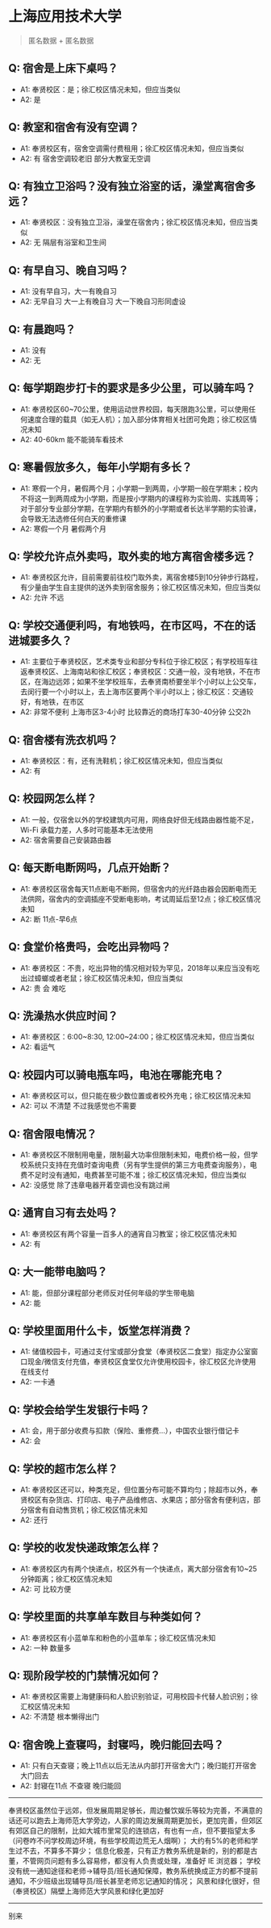 # 上海应用技术大学
> 匿名数据 + 匿名数据
## Q: 宿舍是上床下桌吗？
- A1: 奉贤校区：是；徐汇校区情况未知，但应当类似
- A2: 是
## Q: 教室和宿舍有没有空调？
- A1: 奉贤校区有，宿舍空调需付费租用；徐汇校区情况未知，但应当类似
- A2: 有 宿舍空调较老旧 部分大教室无空调
## Q: 有独立卫浴吗？没有独立浴室的话，澡堂离宿舍多远？
- A1: 奉贤校区：没有独立卫浴，澡堂在宿舍内；徐汇校区情况未知，但应当类似
- A2: 无 隔层有浴室和卫生间
## Q: 有早自习、晚自习吗？
- A1: 没有早自习，大一有晚自习
- A2: 无早自习 大一上有晚自习 大一下晚自习形同虚设
## Q: 有晨跑吗？
- A1: 没有
- A2: 无
## Q: 每学期跑步打卡的要求是多少公里，可以骑车吗？
- A1: 奉贤校区60~70公里，使用运动世界校园，每天限跑3公里，可以使用任何速度合理的载具（如无人机）；加入部分体育相关社团可免跑；徐汇校区情况未知
- A2: 40-60km 能不能骑车看技术
## Q: 寒暑假放多久，每年小学期有多长？
- A1: 寒假一个月，暑假两个月；小学期一到两周，小学期一般在学期末；校内不将这一到两周成为小学期，而是按小学期内的课程称为实验周、实践周等；对于部分专业部分学期，在学期内有额外的小学期或者长达半学期的实验课，会导致无法选修任何白天的重修课
- A2: 寒假一个月 暑假两个月
## Q: 学校允许点外卖吗，取外卖的地方离宿舍楼多远？
- A1: 奉贤校区允许，目前需要前往校门取外卖，离宿舍楼5到10分钟步行路程，有少量由学生自主提供的送外卖到宿舍服务；徐汇校区情况未知，但应当类似
- A2: 允许 不远
## Q: 学校交通便利吗，有地铁吗，在市区吗，不在的话进城要多久？
- A1: 主要位于奉贤校区，艺术类专业和部分专科位于徐汇校区；有学校班车往返奉贤校区、上海南站和徐汇校区；奉贤校区：交通一般，没有地铁，不在市区，在海边远郊；如果不坐学校班车，去奉贤南桥要坐半个小时以上公交车，去闵行要一个小时以上，去上海市区要两个半小时以上；徐汇校区：交通较好，有地铁，在市区
- A2: 非常不便利 上海市区3-4小时 比较靠近的商场打车30-40分钟 公交2h
## Q: 宿舍楼有洗衣机吗？
- A1: 奉贤校区：有，还有洗鞋机；徐汇校区情况未知，但应当类似
- A2: 有
## Q: 校园网怎么样？
- A1: 一般，仅宿舍以外的学校建筑内可用，网络良好但无线路由器性能不足，Wi-Fi 承载力差，人多时可能基本无法使用
- A2: 宿舍需要自己安装路由器
## Q: 每天断电断网吗，几点开始断？
- A1: 奉贤校区宿舍每天11点断电不断网，但宿舍内的光纤路由器会因断电而无法供网，宿舍内的空调插座不受断电影响，考试周延后至12点；徐汇校区情况未知
- A2: 断 11点-早6点
## Q: 食堂价格贵吗，会吃出异物吗？
- A1: 奉贤校区：不贵，吃出异物的情况相对较为罕见，2018年以来应当没有吃出过蟑螂或者老鼠；徐汇校区情况未知，但应当类似
- A2: 贵 会 难吃
## Q: 洗澡热水供应时间？
- A1: 奉贤校区：6:00~8:30, 12:00~24:00；徐汇校区情况未知，但应当类似
- A2: 看运气
## Q: 校园内可以骑电瓶车吗，电池在哪能充电？
- A1: 奉贤校区可以，但只能在极少数位置或者校外充电；徐汇校区情况未知
- A2: 可以 不清楚 不过我感觉也不需要
## Q: 宿舍限电情况？
- A1: 奉贤校区不限制用电量，限制最大功率但限制未知，电费价格一般，但学校系统只支持在充值时查询电费（另有学生提供的第三方电费查询服务），电费不足时没有通知，电费甚至可能不准；徐汇校区情况未知，但应当类似
- A2: 没感觉 除了违章电器开着空调也没有跳过闸
## Q: 通宵自习有去处吗？
- A1: 奉贤校区有两个容量一百多人的通宵自习教室；徐汇校区情况未知
- A2: 有
## Q: 大一能带电脑吗？
- A1: 能，但部分课程部分老师反对任何年级的学生带电脑
- A2: 能
## Q: 学校里面用什么卡，饭堂怎样消费？
- A1: 储值校园卡，可通过支付宝或部分食堂（奉贤校区二食堂）指定办公室窗口现金/微信支付充值，奉贤校区食堂仅允许使用校园卡，徐汇校区允许使用在线支付
- A2: 一卡通
## Q: 学校会给学生发银行卡吗？
- A1: 会，用于部分收费与扣款（保险、重修费…），中国农业银行借记卡
- A2: 会
## Q: 学校的超市怎么样？
- A1: 奉贤校区还可以，种类充足，但位置分布可能不算均匀；除超市以外，奉贤校区有杂货店、打印店、电子产品维修店、水果店；部分宿舍有便利店，部分宿舍有自动售货机；徐汇校区情况未知
- A2: 还行
## Q: 学校的收发快递政策怎么样？
- A1: 奉贤校区内有两个快递点，校区外有一个快递点，离大部分宿舍有10~25分钟距离；徐汇校区情况未知
- A2: 可 比较方便
## Q: 学校里面的共享单车数目与种类如何？
- A1: 奉贤校区有小蓝单车和粉色的小蓝单车；徐汇校区情况未知
- A2: 一种 数量多
## Q: 现阶段学校的门禁情况如何？
- A1: 奉贤校区需要上海健康码和人脸识别验证，可用校园卡代替人脸识别；徐汇校区情况未知
- A2: 不清楚 根本懒得出门
## Q: 宿舍晚上查寝吗，封寝吗，晚归能回去吗？
- A1: 只有白天查寝；晚上11点以后无法从内部打开宿舍大门；晚归能打开宿舍大门回去
- A2: 封寝在11点 不查寝 晚归能回
***
奉贤校区虽然位于远郊，但发展周期足够长，周边餐饮娱乐等较为完善，不满意的话还可以跑去上海师范大学旁边，人家的周边发展周期更加长，更加完善，但郊区有郊区自己的限制，比如大城市里常见的连锁店，有也有一点，但不要指望太多（问卷咋不问学校周边环境，有些学校周边荒无人烟啊）；
大约有5%的老师和学生过不去，不算多不算少；
信息化极差，只有正方教务系统是新的，别的都是古董，不管网页问题有多么容易修，都没有人负责或处理，准备好 IE 浏览器；
学校没有统一通知途径和老师→辅导员/班长通知保障，教务系统换成正方的都不提前通知，不少班级出现辅导员/班长甚至老师忘记通知的情况；
风景和绿化很好，但（奉贤校区）隔壁上海师范大学风景和绿化更加好
***
别来
